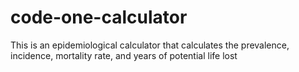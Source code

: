# code-one-calculator
This is an epidemiological calculator that calculates the prevalence, incidence, mortality rate, and years of potential life lost
